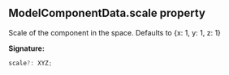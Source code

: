 
## ModelComponentData.scale property

Scale of the component in the space. Defaults to {<!-- -->x: 1, y: 1, z: 1<!-- -->}

**Signature:**

```typescript
scale?: XYZ;
```
